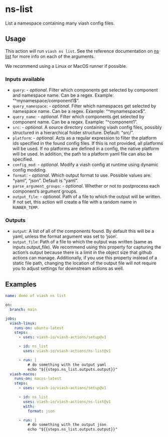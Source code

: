 ns-list
================

List a namespace containing many viash config files.

## Usage

This action will run `viash ns list`. See the reference documentation on
[ns list](https://viash.io/reference/viash/ns.html) for more info on
each of the arguments.

We recommend using a Linux or MacOS runner if possible.

### Inputs available

- `query`: - *optional*. Filter which components get selected by
  component and namespace name. Can be a regex. Example:
  “^mynamespace/component1\$”.
- `query_namespace`: - *optional*. Filter which namespaces get selected
  by namespace name. Can be a regex. Example: “^mynamespace\$”.
- `query_name`: - *optional*. Filter which components get selected by
  component name. Can be a regex. Example: “^component1”.
- `src`: - *optional*. A source directory containing viash config files,
  possibly structured in a hierarchical folder structure. Default:
  “src/”.
- `platform`: - *optional*. Acts as a regular expression to filter the
  platform ids specified in the found config files. If this is not
  provided, all platforms will be used. If no platforms are defined in a
  config, the native platform will be used. In addition, the path to a
  platform yaml file can also be specified.
- `config_mod`: - *optional*. Modify a viash config at runtime using
  dynamic config modding.
- `format`: - *optional*. Which output format to use. Possible values
  are: “yaml”, “json”. Default is “yaml”.
- `parse_argument_groups`: - *optional*. Whether or not to postprocess
  each component’s argument groups.
- `output_file`: - *optional*. Path of a file to which the output will
  be written. If not set, this action will create a file with a random
  name in `RUNNER_TEMP`.

### Outputs

- `output`: A list of all of the components found. By default this will
  be a yaml, unless the format argument was set to ‘json’.
- `output_file`: Path of a file to which the output was written (same as
  inputs.output_file). We recommend using this property for capturing
  the action’s output because there is a limit in the object size that
  github actions can manage. Additionally, if you use this property
  instead of a static file path, changing the location of the output
  file will not require you to adjust settings for downstream actions as
  well.

## Examples

``` yaml
name: demo of viash ns list

on: 
  branch: main

jobs:
  viash-linux:
    runs-on: ubuntu-latest
    steps:
      - uses: viash-io/viash-actions/setup@v1

      - id: ns_list
        uses: viash-io/viash-actions/ns-list@v1

      - run: |
          # do something with the output yaml
          echo "${{steps.ns_list.outputs.output}}"
  viash-macos:
    runs-on: macos-latest
    steps:
      - uses: viash-io/viash-actions/setup@v1

      - id: ns_list
        uses: viash-io/viash-actions/ns-list@v1
        with:
          format: json

      - run: |
          # do something with the output json
          echo "${{steps.ns_list.outputs.output}}"
```
